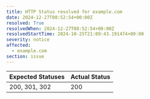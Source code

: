 ```yaml
---
title: HTTP Status resolved for example.com
date: 2024-12-27T08:52:54+00:00Z
resolved: True
resolvedWhen: 2024-12-27T08:52:54+00:00Z
resolvedStartTime: 2024-10-25T21:09:43.191474+00:00
severity: notice
affected:
  - example.com
section: issue
---
```


| Expected Statuses | Actual Status  |
|-------------------|----------------|
| 200, 301, 302 | 200 |
